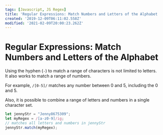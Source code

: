 ```yaml
---
tags: [Javascript, JS Regex]
title: 'Regular Expressions: Match Numbers and Letters of the Alphabet'
created: '2019-12-09T06:11:02.558Z'
modified: '2021-02-09T20:00:23.262Z'
---
```


Regular Expressions: Match Numbers and Letters of the Alphabet
==============================================================

Using the hyphen (```-```) to match a range of characters is not limited to letters. It also works to match a range of numbers.

For example, ```/[0-5]/``` matches any number between 0 and 5, including the 0 and 5.

Also, it is possible to combine a range of letters and numbers in a single character set.
``` javascript
let jennyStr = "Jenny8675309";
let myRegex = /[a-z0-9]/ig;
// matches all letters and numbers in jennyStr
jennyStr.match(myRegex);

```
